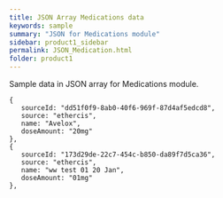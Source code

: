 ```yaml
---
title: JSON Array Medications data
keywords: sample
summary: "JSON for Medications module"
sidebar: product1_sidebar
permalink: JSON_Medication.html
folder: product1
---
```

Sample data in JSON array for Medications module.    
```
{
   sourceId: "dd51f0f9-8ab0-40f6-969f-87d4af5edcd8",
   source: "ethercis",
   name: "Avelox",
   doseAmount: "20mg"
},
{
   sourceId: "173d29de-22c7-454c-b850-da89f7d5ca36",
   source: "ethercis",
   name: "ww test 01 20 Jan",
   doseAmount: "01mg"
},
```
